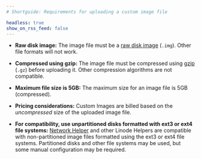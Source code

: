 ```yaml
---
# Shortguide: Requirements for uploading a custom image file

headless: true
show_on_rss_feed: false
---
```



- **Raw disk image:** The image file must be a [raw disk image](https://en.wikipedia.org/wiki/IMG_(file_format)) (`.img`). Other file formats will not work.

- **Compressed using gzip:** The image file must be compressed using [gzip](https://en.wikipedia.org/wiki/Gzip) (`.gz`) before uploading it. Other compression algorithms are not compatible.

- **Maximum file size is 5GB:** The maximum size for an image file is 5GB (compressed).

- **Pricing considerations:** Custom Images are billed based on the *uncompressed* size of the uploaded image file.

- **For compatibility, use unpartitioned disks formatted with ext3 or ext4 file systems:** [Network Helper](/docs/guides/network-helper/) and other Linode Helpers are compatible with non-partitioned image files formatted using the ext3 or ext4 file systems. Partitioned disks and other file systems may be used, but some manual configuration may be required.